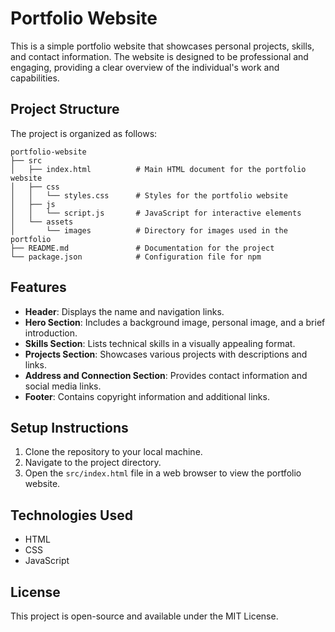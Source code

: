 # Portfolio Website

This is a simple portfolio website that showcases personal projects, skills, and contact information. The website is designed to be professional and engaging, providing a clear overview of the individual's work and capabilities.

## Project Structure

The project is organized as follows:

```
portfolio-website
├── src
│   ├── index.html          # Main HTML document for the portfolio website
│   ├── css
│   │   └── styles.css      # Styles for the portfolio website
│   ├── js
│   │   └── script.js       # JavaScript for interactive elements
│   └── assets
│       └── images          # Directory for images used in the portfolio
├── README.md               # Documentation for the project
└── package.json            # Configuration file for npm
```

## Features

- **Header**: Displays the name and navigation links.
- **Hero Section**: Includes a background image, personal image, and a brief introduction.
- **Skills Section**: Lists technical skills in a visually appealing format.
- **Projects Section**: Showcases various projects with descriptions and links.
- **Address and Connection Section**: Provides contact information and social media links.
- **Footer**: Contains copyright information and additional links.

## Setup Instructions

1. Clone the repository to your local machine.
2. Navigate to the project directory.
3. Open the `src/index.html` file in a web browser to view the portfolio website.

## Technologies Used

- HTML
- CSS
- JavaScript

## License

This project is open-source and available under the MIT License.